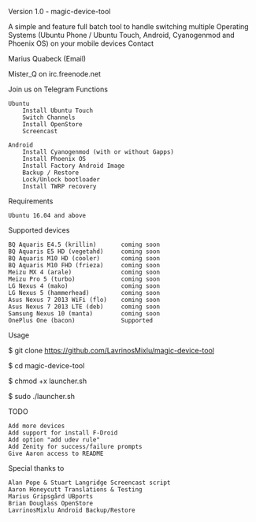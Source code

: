 Version 1.0 - magic-device-tool

A simple and feature full batch tool to handle switching multiple Operating Systems (Ubuntu Phone / Ubuntu Touch, Android, Cyanogenmod and Phoenix OS) on your mobile devices
Contact

Marius Quabeck (Email)

Mister_Q on irc.freenode.net

Join us on Telegram
Functions

    Ubuntu
        Install Ubuntu Touch
        Switch Channels
        Install OpenStore
        Screencast

    Android
        Install Cyanogenmod (with or without Gapps)
        Install Phoenix OS
        Install Factory Android Image
        Backup / Restore
        Lock/Unlock bootloader
        Install TWRP recovery

Requirements

    Ubuntu 16.04 and above

Supported devices

    BQ Aquaris E4.5 (krillin)       coming soon
    BQ Aquaris E5 HD (vegetahd)     coming soon
    BQ Aquaris M10 HD (cooler)      coming soon
    BQ Aquaris M10 FHD (frieza)     coming soon
    Meizu MX 4 (arale)              coming soon
    Meizu Pro 5 (turbo)             coming soon
    LG Nexus 4 (mako)               coming soon
    LG Nexus 5 (hammerhead)         coming soon
    Asus Nexus 7 2013 WiFi (flo)    coming soon
    Asus Nexus 7 2013 LTE (deb)     coming soon
    Samsung Nexus 10 (manta)        coming soon
    OnePlus One (bacon)             Supported

Usage

$ git clone https://github.com/LavrinosMixlu/magic-device-tool

$ cd magic-device-tool

$ chmod +x launcher.sh

$ sudo ./launcher.sh

TODO

    Add more devices
    Add support for install F-Droid
    Add option "add udev rule"
    Add Zenity for success/failure prompts
    Give Aaron access to README

Special thanks to

    Alan Pope & Stuart Langridge Screencast script
    Aaron Honeycutt Translations & Testing
    Marius Gripsgård UBports
    Brian Douglass OpenStore
    LavrinosMixlu Android Backup/Restore
